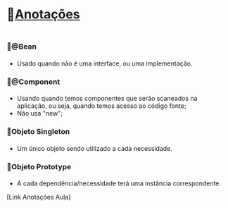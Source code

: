 # 📝[Anotações<h3>](https://glysns.gitbook.io/spring-framework/)

### 📌@Bean <h4>
* Usado quando não é uma interface, ou uma implementação.

### 📌@Component <h4>
* Usando quando temos componentes que serão scaneados na aplicação, ou seja, quando temos acesso ao código fonte;
* Não usa "new";

### 📌Objeto Singleton <h4>
* Um único objeto sendo utilizado a cada necessidade. 

### 📌Objeto Prototype <h4>
* A cada dependência/necessidade terá uma instância correspondente. 



[Link Anotações Aula]



